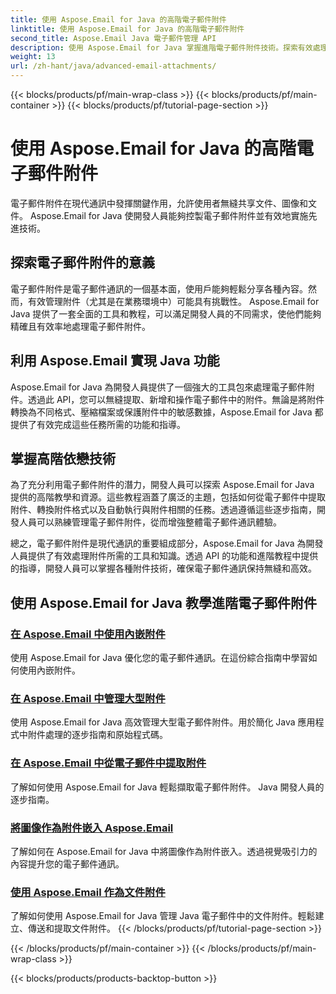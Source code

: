 ```yaml
---
title: 使用 Aspose.Email for Java 的高階電子郵件附件
linktitle: 使用 Aspose.Email for Java 的高階電子郵件附件
second_title: Aspose.Email Java 電子郵件管理 API
description: 使用 Aspose.Email for Java 掌握進階電子郵件附件技術。探索有效處理附件的教學。
weight: 13
url: /zh-hant/java/advanced-email-attachments/
---
```


{{< blocks/products/pf/main-wrap-class >}}
{{< blocks/products/pf/main-container >}}
{{< blocks/products/pf/tutorial-page-section >}}

# 使用 Aspose.Email for Java 的高階電子郵件附件


電子郵件附件在現代通訊中發揮關鍵作用，允許使用者無縫共享文件、圖像和文件。 Aspose.Email for Java 使開發人員能夠控製電子郵件附件並有效地實施先進技術。

## 探索電子郵件附件的意義

電子郵件附件是電子郵件通訊的一個基本面，使用戶能夠輕鬆分享各種內容。然而，有效管理附件（尤其是在業務環境中）可能具有挑戰性。 Aspose.Email for Java 提供了一套全面的工具和教程，可以滿足開發人員的不同需求，使他們能夠精確且有效率地處理電子郵件附件。

## 利用 Aspose.Email 實現 Java 功能

Aspose.Email for Java 為開發人員提供了一個強大的工具包來處理電子郵件附件。透過此 API，您可以無縫提取、新增和操作電子郵件中的附件。無論是將附件轉換為不同格式、壓縮檔案或保護附件中的敏感數據，Aspose.Email for Java 都提供了有效完成這些任務所需的功能和指導。

## 掌握高階依戀技術

為了充分利用電子郵件附件的潛力，開發人員可以探索 Aspose.Email for Java 提供的高階教學和資源。這些教程涵蓋了廣泛的主題，包括如何從電子郵件中提取附件、轉換附件格式以及自動執行與附件相關的任務。透過遵循這些逐步指南，開發人員可以熟練管理電子郵件附件，從而增強整體電子郵件通訊體驗。

總之，電子郵件附件是現代通訊的重要組成部分，Aspose.Email for Java 為開發人員提供了有效處理附件所需的工具和知識。透過 API 的功能和進階教程中提供的指導，開發人員可以掌握各種附件技術，確保電子郵件通訊保持無縫和高效。

## 使用 Aspose.Email for Java 教學進階電子郵件附件
### [在 Aspose.Email 中使用內嵌附件](./working-with-inline-attachments/)
使用 Aspose.Email for Java 優化您的電子郵件通訊。在這份綜合指南中學習如何使用內嵌附件。
### [在 Aspose.Email 中管理大型附件](./managing-large-attachments/)
使用 Aspose.Email for Java 高效管理大型電子郵件附件。用於簡化 Java 應用程式中附件處理的逐步指南和原始程式碼。
### [在 Aspose.Email 中從電子郵件中提取附件](./extracting-attachments-from-email-messages/)
了解如何使用 Aspose.Email for Java 輕鬆擷取電子郵件附件。 Java 開發人員的逐步指南。
### [將圖像作為附件嵌入 Aspose.Email](./embedding-images-as-attachments/)
了解如何在 Aspose.Email for Java 中將圖像作為附件嵌入。透過視覺吸引力的內容提升您的電子郵件通訊。
### [使用 Aspose.Email 作為文件附件](./using-aspose-email-for-document-attachments/)
了解如何使用 Aspose.Email for Java 管理 Java 電子郵件中的文件附件。輕鬆建立、傳送和提取文件附件。
{{< /blocks/products/pf/tutorial-page-section >}}

{{< /blocks/products/pf/main-container >}}
{{< /blocks/products/pf/main-wrap-class >}}

{{< blocks/products/products-backtop-button >}}
